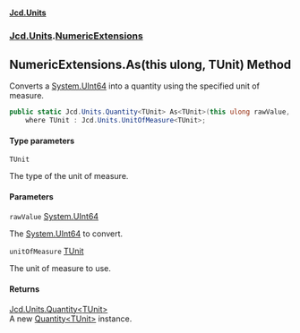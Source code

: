 #### [Jcd.Units](index.md 'index')
### [Jcd.Units](Jcd.Units.md 'Jcd.Units').[NumericExtensions](Jcd.Units.NumericExtensions.md 'Jcd.Units.NumericExtensions')

## NumericExtensions.As<TUnit>(this ulong, TUnit) Method

Converts a [System.UInt64](https://docs.microsoft.com/en-us/dotnet/api/System.UInt64 'System.UInt64') into a quantity using the specified unit of measure.

```csharp
public static Jcd.Units.Quantity<TUnit> As<TUnit>(this ulong rawValue, TUnit unitOfMeasure)
    where TUnit : Jcd.Units.UnitOfMeasure<TUnit>;
```
#### Type parameters

<a name='Jcd.Units.NumericExtensions.As_TUnit_(thisulong,TUnit).TUnit'></a>

`TUnit`

The type of the unit of measure.
#### Parameters

<a name='Jcd.Units.NumericExtensions.As_TUnit_(thisulong,TUnit).rawValue'></a>

`rawValue` [System.UInt64](https://docs.microsoft.com/en-us/dotnet/api/System.UInt64 'System.UInt64')

The [System.UInt64](https://docs.microsoft.com/en-us/dotnet/api/System.UInt64 'System.UInt64') to convert.

<a name='Jcd.Units.NumericExtensions.As_TUnit_(thisulong,TUnit).unitOfMeasure'></a>

`unitOfMeasure` [TUnit](Jcd.Units.NumericExtensions.As_TUnit_(thisulong,TUnit).md#Jcd.Units.NumericExtensions.As_TUnit_(thisulong,TUnit).TUnit 'Jcd.Units.NumericExtensions.As<TUnit>(this ulong, TUnit).TUnit')

The unit of measure to use.

#### Returns
[Jcd.Units.Quantity&lt;](Jcd.Units.Quantity_TUnit_.md 'Jcd.Units.Quantity<TUnit>')[TUnit](Jcd.Units.NumericExtensions.As_TUnit_(thisulong,TUnit).md#Jcd.Units.NumericExtensions.As_TUnit_(thisulong,TUnit).TUnit 'Jcd.Units.NumericExtensions.As<TUnit>(this ulong, TUnit).TUnit')[&gt;](Jcd.Units.Quantity_TUnit_.md 'Jcd.Units.Quantity<TUnit>')  
A new [Quantity&lt;TUnit&gt;](Jcd.Units.Quantity_TUnit_.md 'Jcd.Units.Quantity<TUnit>') instance.